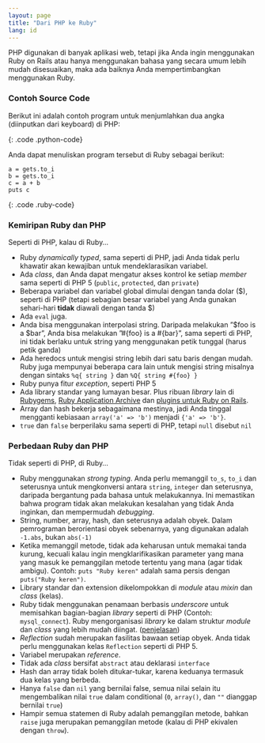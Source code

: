```yaml
---
layout: page
title: "Dari PHP ke Ruby"
lang: id
---
```


PHP digunakan di banyak aplikasi web, tetapi jika Anda ingin menggunakan
Ruby on Rails atau hanya menggunakan bahasa yang secara umum lebih mudah
disesuaikan, maka ada baiknya Anda mempertimbangkan menggunakan Ruby.

### Contoh Source Code

Berikut ini adalah contoh program untuk menjumlahkan dua angka
(diinputkan dari keyboard) di PHP:


{: .code .python-code}

Anda dapat menuliskan program tersebut di Ruby sebagai berikut:

    a = gets.to_i
    b = gets.to_i
    c = a + b
    puts c
{: .code .ruby-code}

### Kemiripan Ruby dan PHP

Seperti di PHP, kalau di Ruby…

* Ruby *dynamically typed*, sama seperti di PHP, jadi Anda tidak perlu
  khawatir akan kewajiban untuk mendeklarasikan variabel.
* Ada *class*, dan Anda dapat mengatur akses kontrol ke setiap *member*
  sama seperti di PHP 5 (`public`, `protected`, dan `private`)
* Beberapa variabel dan variabel global dimulai dengan tanda dolar ($),
  seperti di PHP (tetapi sebagian besar variabel yang Anda gunakan
  sehari-hari **tidak** diawali dengan tanda $)
* Ada `eval` juga.
* Anda bisa menggunakan interpolasi string. Daripada melakukan ”$foo is
  a $bar”, Anda bisa melakukan ”#\{foo} is a #\{bar}”, sama seperti di
  PHP, ini tidak berlaku untuk string yang menggunakan petik tunggal
  (harus petik ganda)
* Ada heredocs untuk mengisi string lebih dari satu baris dengan mudah.
  Ruby juga mempunyai beberapa cara lain untuk mengisi string misalnya
  dengan sintaks `%q{ string }` dan `%Q{ string #{foo} }`
* Ruby punya fitur *exception*, seperti PHP 5
* Ada library standar yang lumayan besar. Plus ribuan *library* lain di
  [Rubygems][1], [Ruby Application Archive][2] dan [plugins untuk Ruby
  on Rails][3].
* Array dan hash bekerja sebagaimana mestinya, jadi Anda tinggal
  mengganti kebiasaan `array('a' => 'b')` menjadi `{'a' => 'b'}`.
* `true` dan `false` berperilaku sama seperti di PHP, tetapi `null`
  disebut `nil`

### Perbedaan Ruby dan PHP

Tidak seperti di PHP, di Ruby…

* Ruby menggunakan *strong typing*. Anda perlu memanggil `to_s`, `to_i`
  dan seterusnya untuk mengkonversi antara `string`, `integer` dan
  seterusnya, daripada bergantung pada bahasa untuk melakukannya. Ini
  memastikan bahwa program tidak akan melakukan kesalahan yang tidak
  Anda inginkan, dan mempermudah *debugging*.
* String, number, array, hash, dan seterusnya adalah obyek. Dalam
  pemrograman berorientasi obyek sebenarnya, yang digunakan adalah
  `-1.abs`, bukan `abs(-1)`
* Ketika memanggil metode, tidak ada keharusan untuk memakai tanda
  kurung, kecuali kalau ingin mengklarifikasikan parameter yang mana
  yang masuk ke pemanggilan metode tertentu yang mana (agar tidak
  ambigu). Contoh: `puts "Ruby keren"` adalah sama persis dengan
  `puts("Ruby keren")`.
* Library standar dan extension dikelompokkan di *module* atau *mixin*
  dan *class* (kelas).
* Ruby tidak menggunakan penamaan berbasis *underscore* untuk memisahkan
  bagian-bagian *library* seperti di PHP (Contoh: `mysql_connect`). Ruby
  mengorganisasi *library* ke dalam struktur *module* dan *class* yang
  lebih mudah diingat. ([penjelasan][4])
* *Reflection* sudah merupakan fasilitas bawaan setiap obyek. Anda tidak
  perlu menggunakan kelas `Reflection` seperti di PHP 5.
* Variabel merupakan *reference*.
* Tidak ada *class* bersifat `abstract` atau deklarasi `interface`
* Hash dan array tidak boleh ditukar-tukar, karena keduanya termasuk dua
  kelas yang berbeda.
* Hanya `false` dan `nil` yang bernilai false, semua nilai selain itu
  mengembalikan nilai `true` dalam conditional (`0`, `array()`, dan `""`
  dianggap bernilai `true`)
* Hampir semua statemen di Ruby adalah pemanggilan metode, bahkan
  `raise` juga merupakan pemanggilan metode (kalau di PHP ekivalen
  dengan `throw`).



[1]: http://www.rubyforge.org 
[2]: http://raa.ruby-lang.org 
[3]: http://agilewebdevelopment.com/plugins 
[4]: http://tech.groups.yahoo.com/group/id-ruby/message/2032 

